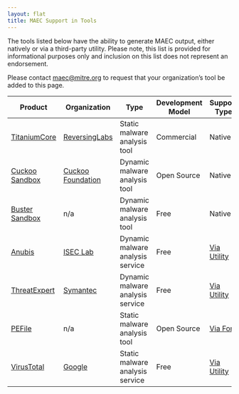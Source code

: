 ```yaml
---
layout: flat
title: MAEC Support in Tools
---
```

The tools listed below have the ability to generate MAEC output, either natively or via a third-party utility. Please note, this list is provided for informational purposes only and inclusion on this list does not represent an endorsement.

Please contact <maec@mitre.org> to request that your organization’s tool be added to this page.

|Product|Organization|Type|Development Model|Support Type|Reference|
|-------|------------|----|-----------------|------------|---------|
|[TitaniumCore](http://www.reversinglabs.com/products/malware-analysis-solution.html)|[ReversingLabs](http://www.reversinglabs.com)|Static malware analysis tool|Commercial|Native|[Data Sheet](http://www.reversinglabs.com/sites/default/files/datasheets/DS%20-%20TitaniumCore-2014-05-30.pdf)|
|[Cuckoo Sandbox](http://www.cuckoosandbox.org/)|[Cuckoo Foundation](http://www.cuckoofoundation.org/)|Dynamic malware analysis tool|Open Source|Native|[Blog Post](http://www.cuckoosandbox.org/2014-01-09-cuckoo-sandbox-10.html)|
|[Buster Sandbox](http://bsa.isoftware.nl/)|n/a|Dynamic malware analysis tool|Free|Native|[Program History](http://bsa.isoftware.nl/frame8.htm)|
|[Anubis](http://anubis.iseclab.org/)|[ISEC Lab](http://www.iseclab.org/)|Dynamic malware analysis service|Free|[Via Utility](https://github.com/MAECProject/anubis-to-maec)|n/a|
|[ThreatExpert](http://www.threatexpert.com/)|[Symantec](http://www.symantec.com/)|Dynamic malware analysis service|Free|[Via Utility](https://github.com/MAECProject/threatexpert-to-maec)|n/a|
|[PEFile](https://code.google.com/p/pefile/)|n/a|Static malware analysis tool|Open Source|[Via Fork](https://github.com/MAECProject/pefile-to-maec)|n/a|
|[VirusTotal](https://www.virustotal.com/)|[Google](https://www.google.com/)|Static malware analysis service|Free|[Via Utility](https://github.com/MAECProject/vt-to-maec)|n/a|
